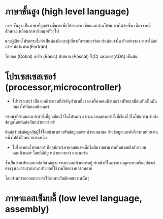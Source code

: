 # ภาษาชั้นสูง (high level language) 

ภาษาชั้นสูง เป็นภาษาที่ถูกสร้างขึ้นมาเพื่อให้สามารถเขียนและอ่านโปรแกรมได้ง่ายขึ้น เนื่องจากมีลักษณะเหมือนภาษาอังกฤษทั่วๆไป 

และผู้เขียนโปรแกรมไม่จำเป็นต้องมีความรู้เกี่ยวกับระบบฮาร์ดแวร์แต่อย่างใด ตัวอย่างของภาษาได้แก่ ภาษาฟอร์แทรน(Fortran) 

โคบอล (Cobol) เบสิก (Basic) ปาสคาล (Pascal) ซี(C) และเอดา(ADA) เป็นต้น

# โปรเซสเซสเซอร์ (processor,microcontroller)

- โปรเซสเซอร์ เป็นองค์ประกอบที่สำคัญส่วนหนึ่งของเครื่องคอมพิวเตอร์ เปรียบเสมือนกับเป็นมันสมองให้กับคอมพิวเตอร์ 

ทำหน้าที่อ่านและแปรคำสั่งที่ถูกเขียนไว้ในโปรแกรม ประมวลผลตามคำสั่งที่เขียนไว้ในโปแกรม รับส่งข้อมูลโดยติดต่อกับหน่วยความจำ 

ติดต่อรับส่งข้อมูลกับผู้ใช้โดยผ่านหน่วยรับข้อมูลและหน่วยแสดงผล ย้ายข้อมูลและคำสั่งจากหน่วยงานหนึ่งไปยังอีกหน่วยงานหนึ่ง

- ไมโครคอนโทรลเลอร์ คืออุปกรณ์ควบคุมขนาดเล็กซึ่งมีความสามารถที่คล้ายคลึงกับระบบคอมพิวเตอร์ โดยมีซีพียู หน่วยความจำ และพอร์ต

ซึ่งเป็นส่วนประกอบหลักที่สำคัญของระบบคอมพิวเตอร์อยู๋ ทำหน้าที่ในการควบคุมระบบหรืออุปกรณ์ต่างๆ และสามารถนำมาประยุกต์ใช้งานได้อย่างหลากหลาย 

โดยผ่านการออกแบบวงจรให้เหมาะกับลักษณะงานนั้นๆ 

# ภาษาแอสเซ็มบลี้ (low level language, assembly) 
